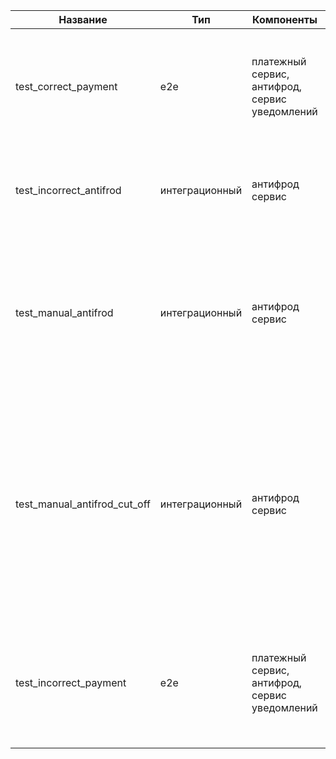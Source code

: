 
| Название                     | Тип             | Компоненты                                     | Предусловия                                                                                                                                                                                                                                                                      |
|------------------------------|-----------------|------------------------------------------------|----------------------------------------------------------------------------------------------------------------------------------------------------------------------------------------------------------------------------------------------------------------------------------|
| test_correct_payment         | e2e             | платежный сервис, антифрод, сервис уведомлений | Создаем корректный с точки зрения антифрод платеж, ожидаем прохождения всех шагов и получения email об успешном платеже.                                                                                                                                                         |
| test_incorrect_antifrod      | интеграционный  | антифрод сервис                                | В сервис антифрод отправляем платеж, который не должен пройти. Ожидаем автоматический отказ                                                                                                                                                                                      |
| test_manual_antifrod         | интеграционный  | антифрод сервис                                | В сервис антифрод отправляем платеж. который требует ручной отмены, отменяем вручную за отведенное время, сверяем результат ответа сервиса с результатом отмены операции вручную                                                                                                 |
| test_manual_antifrod_cut_off | интеграционный  | антифрод сервис                                | В сервис антифрод отправляем платеж, который должен быть передан на ручное управление антифрод. Не выполняем ручную отмену за время, предусмотренное таймером cut_off. После прошествия времени cut off ожидаем результат - подтверждение корректности платежа антифрод сервисом |
| test_incorrect_payment       | e2e             | платежный сервис, антифрод, сервис уведомлений | Создаем некооректный с точки зрения антифрод платеж, ожидаем отмены платежа и уведомления об отмене платежа, прослеживаемость шагов для отмены                                                                                                                                   |


